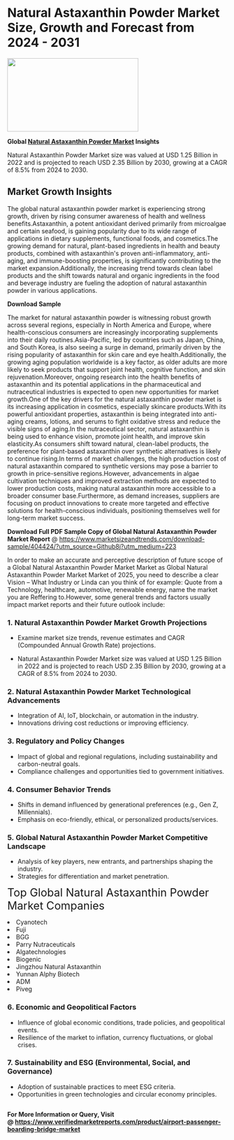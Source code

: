 <H1>Natural Astaxanthin Powder Market Size, Growth and Forecast from 2024 - 2031</H1><img class="aligncenter size-medium wp-image-584254" src="https://thirdeyenews.in/wp-content/uploads/2024/09/Global-Market-Research-300x168.jpeg" alt="" width="300" height="168" /><p><strong>Global&nbsp;<a href="https://www.marketsizeandtrends.com/download-sample/404424/?utm_source=Github8j?utm_medium=223">Natural Astaxanthin Powder Market</a> Insights</strong></p><p>Natural Astaxanthin Powder Market size was valued at USD 1.25 Billion in 2022 and is projected to reach USD 2.35 Billion by 2030, growing at a CAGR of 8.5% from 2024 to 2030.</p><p><h2>Market Growth Insights</h2> <p>The global natural astaxanthin powder market is experiencing strong growth, driven by rising consumer awareness of health and wellness benefits.Astaxanthin, a potent antioxidant derived primarily from microalgae and certain seafood, is gaining popularity due to its wide range of applications in dietary supplements, functional foods, and cosmetics.The growing demand for natural, plant-based ingredients in health and beauty products, combined with astaxanthin's proven anti-inflammatory, anti-aging, and immune-boosting properties, is significantly contributing to the market expansion.Additionally, the increasing trend towards clean label products and the shift towards natural and organic ingredients in the food and beverage industry are fueling the adoption of natural astaxanthin powder in various applications.</p> <p><strong>Download Sample</strong></p> <p>The market for natural astaxanthin powder is witnessing robust growth across several regions, especially in North America and Europe, where health-conscious consumers are increasingly incorporating supplements into their daily routines.Asia-Pacific, led by countries such as Japan, China, and South Korea, is also seeing a surge in demand, primarily driven by the rising popularity of astaxanthin for skin care and eye health.Additionally, the growing aging population worldwide is a key factor, as older adults are more likely to seek products that support joint health, cognitive function, and skin rejuvenation.Moreover, ongoing research into the health benefits of astaxanthin and its potential applications in the pharmaceutical and nutraceutical industries is expected to open new opportunities for market growth.One of the key drivers for the natural astaxanthin powder market is its increasing application in cosmetics, especially skincare products.With its powerful antioxidant properties, astaxanthin is being integrated into anti-aging creams, lotions, and serums to fight oxidative stress and reduce the visible signs of aging.In the nutraceutical sector, natural astaxanthin is being used to enhance vision, promote joint health, and improve skin elasticity.As consumers shift toward natural, clean-label products, the preference for plant-based astaxanthin over synthetic alternatives is likely to continue rising.In terms of market challenges, the high production cost of natural astaxanthin compared to synthetic versions may pose a barrier to growth in price-sensitive regions.However, advancements in algae cultivation techniques and improved extraction methods are expected to lower production costs, making natural astaxanthin more accessible to a broader consumer base.Furthermore, as demand increases, suppliers are focusing on product innovations to create more targeted and effective solutions for health-conscious individuals, positioning themselves well for long-term market success.<p><span class=""><strong>Download Full PDF Sample Copy of Global Natural Astaxanthin Powder Market Report</strong> @ <a href="https://www.marketsizeandtrends.com/download-sample/404424/?utm_source=Github8j?utm_medium=223" target="_blank">https://www.marketsizeandtrends.com/download-sample/404424/?utm_source=Github8j?utm_medium=223</a></span></p><p>In order to make an accurate and perceptive description of future scope of a Global&nbsp;Natural Astaxanthin Powder Market Market as Global&nbsp;Natural Astaxanthin Powder Market Market of 2025, you need to describe a clear Vision &ndash; What Industry or Linda can you think of for example: Quote from a Technology, healthcare, automotive, renewable energy, name the market you are Reffering to.However, some general trends and factors usually impact market reports and their future outlook include:</p><h3>1.&nbsp;<strong>Natural Astaxanthin Powder Market Growth Projections</strong></h3><ul><li>Examine market size trends, revenue estimates and CAGR (Compounded Annual Growth Rate) projections.</li><li><p>Natural Astaxanthin Powder Market size was valued at USD 1.25 Billion in 2022 and is projected to reach USD 2.35 Billion by 2030, growing at a CAGR of 8.5% from 2024 to 2030.</p></li></ul><h3>2.&nbsp;<strong>Natural Astaxanthin Powder Market Technological Advancements</strong></h3><ul><li>Integration of AI, IoT, blockchain, or automation in the industry.</li><li>Innovations driving cost reductions or improving efficiency.</li></ul><h3>3.&nbsp;<strong>Regulatory and Policy Changes</strong></h3><ul><li>Impact of global and regional regulations, including sustainability and carbon-neutral goals.</li><li>Compliance challenges and opportunities tied to government initiatives.</li></ul><h3>4.&nbsp;<strong>Consumer Behavior Trends</strong></h3><ul><li>Shifts in demand influenced by generational preferences (e.g., Gen Z, Millennials).</li><li>Emphasis on eco-friendly, ethical, or personalized products/services.</li></ul><h3>5.&nbsp;<strong>Global Natural Astaxanthin Powder Market Competitive Landscape</strong></h3><ul><li>Analysis of key players, new entrants, and partnerships shaping the industry.</li><li>Strategies for differentiation and market penetration.</li></ul><p data-pm-slice="1 1 []"><span style="color: inherit; font-family: inherit; font-size: 25px;">Top Global Natural Astaxanthin Powder Market Companies</span></p><div class="" data-test-id=""><p><li>Cyanotech</li><li> Fuji</li><li> BGG</li><li> Parry Nutraceuticals</li><li> Algatechnologies</li><li> Biogenic</li><li> Jingzhou Natural Astaxanthin</li><li> Yunnan Alphy Biotech</li><li> ADM</li><li> Piveg</li></p></div><h3>6.&nbsp;<strong>Economic and Geopolitical Factors</strong></h3><ul><li>Influence of global economic conditions, trade policies, and geopolitical events.</li><li>Resilience of the market to inflation, currency fluctuations, or global crises.</li></ul><h3>7.&nbsp;<strong>Sustainability and ESG (Environmental, Social, and Governance)</strong></h3><ul><li>Adoption of sustainable practices to meet ESG criteria.</li><li>Opportunities in green technologies and circular economy principles.</li></ul><h2><strong style="font-size: 14px;">For More Information or Query, Visit @&nbsp;</strong><a style="background-color: #ffffff; font-size: 14px;" href="https://www.marketsizeandtrends.com/report/natural-astaxanthin-powder-market/" target="_blank">https://www.verifiedmarketreports.com/product/airport-passenger-boarding-bridge-market</a></h2>